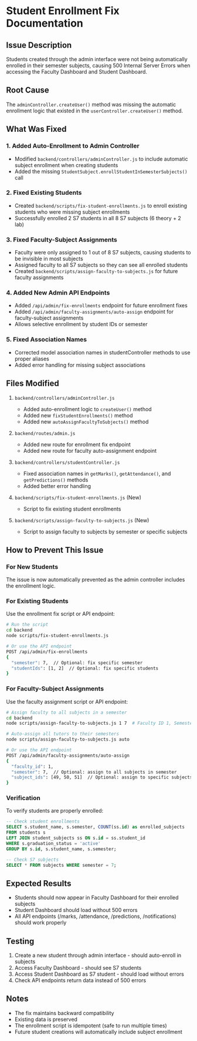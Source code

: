 # Student Enrollment Fix Documentation

## Issue Description
Students created through the admin interface were not being automatically enrolled in their semester subjects, causing 500 Internal Server Errors when accessing the Faculty Dashboard and Student Dashboard.

## Root Cause
The `adminController.createUser()` method was missing the automatic enrollment logic that existed in the `userController.createUser()` method.

## What Was Fixed

### 1. Added Auto-Enrollment to Admin Controller
- Modified `backend/controllers/adminController.js` to include automatic subject enrollment when creating students
- Added the missing `StudentSubject.enrollStudentInSemesterSubjects()` call

### 2. Fixed Existing Students
- Created `backend/scripts/fix-student-enrollments.js` to enroll existing students who were missing subject enrollments
- Successfully enrolled 2 S7 students in all 8 S7 subjects (6 theory + 2 lab)

### 3. Fixed Faculty-Subject Assignments
- Faculty were only assigned to 1 out of 8 S7 subjects, causing students to be invisible in most subjects
- Assigned faculty to all S7 subjects so they can see all enrolled students
- Created `backend/scripts/assign-faculty-to-subjects.js` for future faculty assignments

### 4. Added New Admin API Endpoints
- Added `/api/admin/fix-enrollments` endpoint for future enrollment fixes
- Added `/api/admin/faculty-assignments/auto-assign` endpoint for faculty-subject assignments
- Allows selective enrollment by student IDs or semester

### 5. Fixed Association Names
- Corrected model association names in studentController methods to use proper aliases
- Added error handling for missing subject associations

## Files Modified

1. `backend/controllers/adminController.js`
   - Added auto-enrollment logic to `createUser()` method
   - Added new `fixStudentEnrollments()` method
   - Added new `autoAssignFacultyToSubjects()` method

2. `backend/routes/admin.js`
   - Added new route for enrollment fix endpoint
   - Added new route for faculty auto-assignment endpoint

3. `backend/controllers/studentController.js`
   - Fixed association names in `getMarks()`, `getAttendance()`, and `getPredictions()` methods
   - Added better error handling

4. `backend/scripts/fix-student-enrollments.js` (New)
   - Script to fix existing student enrollments

5. `backend/scripts/assign-faculty-to-subjects.js` (New)
   - Script to assign faculty to subjects by semester or specific subjects

## How to Prevent This Issue

### For New Students
The issue is now automatically prevented as the admin controller includes the enrollment logic.

### For Existing Students
Use the enrollment fix script or API endpoint:

```bash
# Run the script
cd backend
node scripts/fix-student-enrollments.js

# Or use the API endpoint
POST /api/admin/fix-enrollments
{
  "semester": 7,  // Optional: fix specific semester
  "studentIds": [1, 2]  // Optional: fix specific students
}
```

### For Faculty-Subject Assignments
Use the faculty assignment script or API endpoint:

```bash
# Assign faculty to all subjects in a semester
cd backend
node scripts/assign-faculty-to-subjects.js 1 7  # Faculty ID 1, Semester 7

# Auto-assign all tutors to their semesters
node scripts/assign-faculty-to-subjects.js auto

# Or use the API endpoint
POST /api/admin/faculty-assignments/auto-assign
{
  "faculty_id": 1,
  "semester": 7,  // Optional: assign to all subjects in semester
  "subject_ids": [49, 50, 51]  // Optional: assign to specific subjects
}
```

### Verification
To verify students are properly enrolled:

```sql
-- Check student enrollments
SELECT s.student_name, s.semester, COUNT(ss.id) as enrolled_subjects
FROM students s
LEFT JOIN student_subjects ss ON s.id = ss.student_id
WHERE s.graduation_status = 'active'
GROUP BY s.id, s.student_name, s.semester;

-- Check S7 subjects
SELECT * FROM subjects WHERE semester = 7;
```

## Expected Results
- Students should now appear in Faculty Dashboard for their enrolled subjects
- Student Dashboard should load without 500 errors
- All API endpoints (/marks, /attendance, /predictions, /notifications) should work properly

## Testing
1. Create a new student through admin interface - should auto-enroll in subjects
2. Access Faculty Dashboard - should see S7 students
3. Access Student Dashboard as S7 student - should load without errors
4. Check API endpoints return data instead of 500 errors

## Notes
- The fix maintains backward compatibility
- Existing data is preserved
- The enrollment script is idempotent (safe to run multiple times)
- Future student creations will automatically include subject enrollment